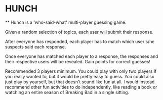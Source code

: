 # HUNCH

** Hunch is a 'who-said-what' multi-player guessing game.

Given a random selection of topics, each user will submit their response.

After everyone has responded, each player has to match which user s/he suspects said each response.

Once everyone has matched each player to a response, the responses and their respective users will be revealed. Gain points for correct guesses!

Recommended 3 players minimum. You could play with only two players if you really wanted to, but it would be pretty easy to guess. You could also just play by yourself, but that doesn't sound like fun at all. I would instead recommend other fun activities to do independently, like reading a book or watching an entire season of Breaking Bad in a single sitting.
